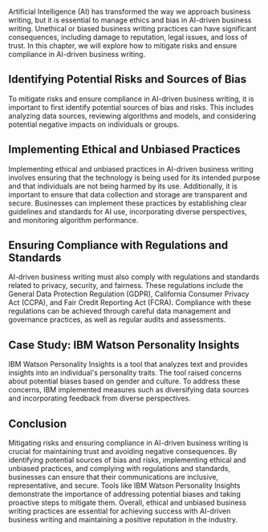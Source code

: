 
Artificial Intelligence (AI) has transformed the way we approach business writing, but it is essential to manage ethics and bias in AI-driven business writing. Unethical or biased business writing practices can have significant consequences, including damage to reputation, legal issues, and loss of trust. In this chapter, we will explore how to mitigate risks and ensure compliance in AI-driven business writing.

Identifying Potential Risks and Sources of Bias
-----------------------------------------------

To mitigate risks and ensure compliance in AI-driven business writing, it is important to first identify potential sources of bias and risks. This includes analyzing data sources, reviewing algorithms and models, and considering potential negative impacts on individuals or groups.

Implementing Ethical and Unbiased Practices
-------------------------------------------

Implementing ethical and unbiased practices in AI-driven business writing involves ensuring that the technology is being used for its intended purpose and that individuals are not being harmed by its use. Additionally, it is important to ensure that data collection and storage are transparent and secure. Businesses can implement these practices by establishing clear guidelines and standards for AI use, incorporating diverse perspectives, and monitoring algorithm performance.

Ensuring Compliance with Regulations and Standards
--------------------------------------------------

AI-driven business writing must also comply with regulations and standards related to privacy, security, and fairness. These regulations include the General Data Protection Regulation (GDPR), California Consumer Privacy Act (CCPA), and Fair Credit Reporting Act (FCRA). Compliance with these regulations can be achieved through careful data management and governance practices, as well as regular audits and assessments.

Case Study: IBM Watson Personality Insights
-------------------------------------------

IBM Watson Personality Insights is a tool that analyzes text and provides insights into an individual's personality traits. The tool raised concerns about potential biases based on gender and culture. To address these concerns, IBM implemented measures such as diversifying data sources and incorporating feedback from diverse perspectives.

Conclusion
----------

Mitigating risks and ensuring compliance in AI-driven business writing is crucial for maintaining trust and avoiding negative consequences. By identifying potential sources of bias and risks, implementing ethical and unbiased practices, and complying with regulations and standards, businesses can ensure that their communications are inclusive, representative, and secure. Tools like IBM Watson Personality Insights demonstrate the importance of addressing potential biases and taking proactive steps to mitigate them. Overall, ethical and unbiased business writing practices are essential for achieving success with AI-driven business writing and maintaining a positive reputation in the industry.
